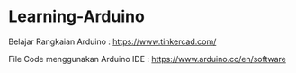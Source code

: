# Learning-Arduino

Belajar Rangkaian Arduino : https://www.tinkercad.com/

File Code menggunakan Arduino IDE : https://www.arduino.cc/en/software
